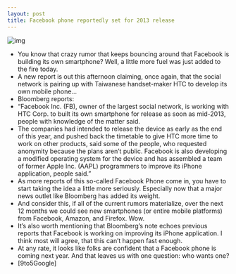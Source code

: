 ```yaml
---
layout: post
title: Facebook phone reportedly set for 2013 release
---
```

![img](http://media.idownloadblog.com/wp-content/uploads/2012/04/facebook-phone.jpg)
* You know that crazy rumor that keeps bouncing around that Facebook is building its own smartphone? Well, a little more fuel was just added to the fire today.
* A new report is out this afternoon claiming, once again, that the social network is pairing up with Taiwanese handset-maker HTC to develop its own mobile phone… 
* Bloomberg reports:
* “Facebook Inc. (FB), owner of the largest social network, is working with HTC Corp. to built its own smartphone for release as soon as mid-2013, people with knowledge of the matter said.
* The companies had intended to release the device as early as the end of this year, and pushed back the timetable to give HTC more time to work on other products, said some of the people, who requested anonymity because the plans aren’t public. Facebook is also developing a modified operating system for the device and has assembled a team of former Apple Inc. (AAPL) programmers to improve its iPhone application, people said.”
* As more reports of this so-called Facebook Phone come in, you have to start taking the idea a little more seriously. Especially now that a major news outlet like Bloomberg has added its weight.
* And consider this, if all of the current rumors materialize, over the next 12 months we could see new smartphones (or entire mobile platforms) from Facebook, Amazon, and Firefox. Wow.
* It’s also worth mentioning that Bloomberg’s note echoes previous reports that Facebook is working on improving its iPhone application. I think most will agree, that this can’t happen fast enough.
* At any rate, it looks like folks are confident that a Facebook phone is coming next year. And that leaves us with one question: who wants one?
* [9to5Google]

